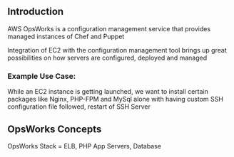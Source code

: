 ## Introduction
AWS OpsWorks is a configuration management service that provides managed instances of Chef and Puppet
 
 
Integration of EC2 with the configuration management tool brings up great possibilities on how servers are configured, deployed and managed
 
### Example Use Case:
While an EC2 instance is getting launched, we want to install certain packages like Nginx, PHP-FPM and MySql alone with having custom SSH configuration file followed, restart of SSH Server
 
## OpsWorks Concepts
OpsWorks Stack = ELB, PHP App Servers, Database 
